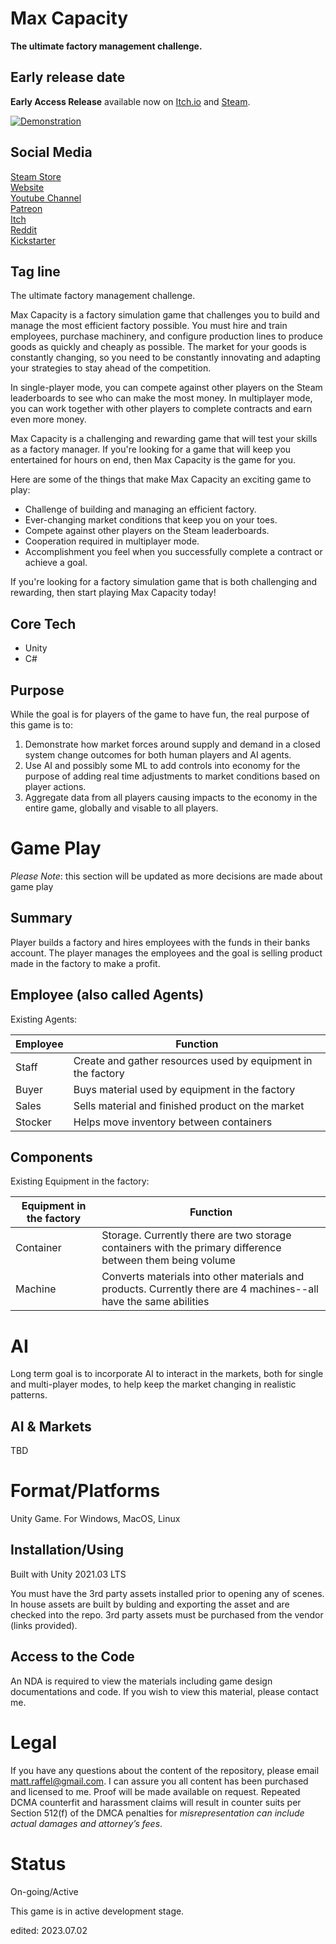 # Max Capacity

**The ultimate factory management challenge.**  


## Early release date

__Early Access Release__ available now on [Itch.io](https://tatmanblue.itch.io/max-capacity) and [Steam](https://store.steampowered.com/app/2579870/Max_Capacity/).  


[![Demonstration](https://img.youtube.com/vi/qIY3FvtG8U8/0.jpg)](https://youtu.be/qIY3FvtG8U8)


## Social Media
[Steam Store](https://store.steampowered.com/app/2579870/Max_Capacity/)  
[Website](http://www.tatmangames.com)  
[Youtube Channel](https://www.youtube.com/@MattRaffel)  
[Patreon](https://tatmanblue.itch.io/max-capacity)  
[Itch](https://tatmanblue.itch.io/max-capacity)  
[Reddit](https://www.reddit.com/r/MaxCapacity/)  
[Kickstarter](https://www.kickstarter.com/projects/tatmanblue/max-capacity/)  

## Tag line

The ultimate factory management challenge.

Max Capacity is a factory simulation game that challenges you to build and manage the most efficient factory possible. You must hire and train employees, purchase machinery, and configure production lines to produce goods as quickly and cheaply as possible. The market for your goods is constantly changing, so you need to be constantly innovating and adapting your strategies to stay ahead of the competition.  

In single-player mode, you can compete against other players on the Steam leaderboards to see who can make the most money. In multiplayer mode, you can work together with other players to complete contracts and earn even more money.  

Max Capacity is a challenging and rewarding game that will test your skills as a factory manager. If you're looking for a game that will keep you entertained for hours on end, then Max Capacity is the game for you.  

Here are some of the things that make Max Capacity an exciting game to play:  

* Challenge of building and managing an efficient factory.  
* Ever-changing market conditions that keep you on your toes.  
* Compete against other players on the Steam leaderboards.  
* Cooperation required in multiplayer mode.  
* Accomplishment you feel when you successfully complete a contract or achieve a goal.  

If you're looking for a factory simulation game that is both challenging and rewarding, then start playing Max Capacity today!


## Core Tech

- Unity
- C#


## Purpose

While the goal is for players of the game to have fun, the real purpose of this game is to:

1. Demonstrate how market forces around supply and demand in a closed system change outcomes for both human players and AI agents.
2. Use AI and possibly some ML to add controls into economy for the purpose of adding real time adjustments to market conditions based
on player actions.
3. Aggregate data from all players causing impacts to the economy in the entire game, globally and visable to all players. 

# Game Play

_Please Note_: this section will be updated as more decisions are made about game play  

## Summary

Player builds a factory and hires employees with the funds in their banks account.  The player manages the employees and the goal
is selling product made in the factory to make a profit.

## Employee (also called Agents)

Existing Agents:  

| Employee | Function |
| -------- | -------- |
| Staff    | Create and gather resources used by equipment in the factory |
| Buyer    | Buys material used by equipment in the factory |
| Sales    | Sells material and finished product on the market |  
| Stocker  | Helps move inventory between containers |  



## Components

Existing Equipment in the factory:  

| Equipment in the factory | Function |
| -------- | -------- |
| Container | Storage.  Currently there are two storage containers with the primary difference between them being volume |
| Machine | Converts materials into other materials and products.  Currently there are 4 machines--all have the same abilities |


# AI

Long term goal is to incorporate AI to interact in the markets, both for single and multi-player modes, to help keep the market changing in realistic patterns.

## AI & Markets

TBD


# Format/Platforms
Unity Game.  For Windows, MacOS, Linux

## Installation/Using
Built with Unity 2021.03 LTS

You must have the 3rd party assets installed prior to opening any of scenes.   In house assets are built by bulding and exporting the asset and are checked into the repo.
3rd party assets must be purchased from the vendor (links provided).  

## Access to the Code

An NDA is required to view the materials including game design documentations and code.  If you wish to view this material, please contact me.  

# Legal
If you have any questions about the content of the repository, please email [matt.raffel@gmail.com](mailto:matt.raffel@gmail.com). I can assure you all content has been purchased and licensed to me. Proof will be made available on request. Repeated DCMA counterfit and harassment claims will result in counter suits per Section 512(f) of the DMCA penalties for _misrepresentation can include actual damages and attorney’s fees_.

# Status
On-going/Active

This game is in active development stage.

edited: 2023.07.02
